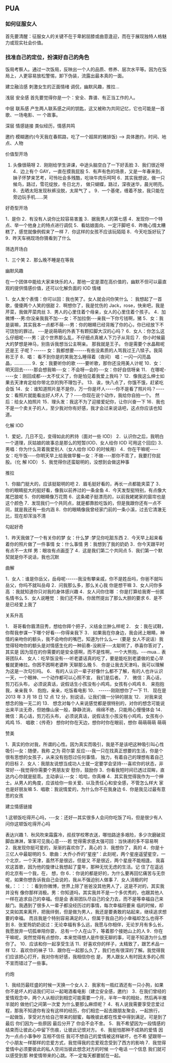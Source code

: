 ## PUA

### 如何征服女人

首先要清醒：征服女人的关键不在于卑躬屈膝或曲意逢迎，而在于展现独特人格魅力或现实社会价值。



### 找准自己的定位，扮演好自己的角色

饭局考察人。通过一次饭局，反映出一个人的品质、修养、层次水平等。因为在饭局上，人更容易放松警惕，卸下伪装，流露出最本真的一面。

建立融洽感
	刺激女生的正面情绪 调侃，幽默风趣，推拉...

浅层 安全感
	首先要觉得你是一个：安全、靠谱、有正当工作的人。
	
中层 联系感
	产生两人联系感之间的钥匙，这又被称为共同记忆，它也可能是一首歌、一场电影、一
个故事。

深层 情感链接
	类似经历，情感共鸣

邀约
	模糊邀约(今天我在春熙路，吃了一个超屌的猪排饭) --> 具体邀约，时间、地点、人物


价值型开场

1. 头像很萌呀
2．刚刚给学生讲课，中途头脑空白了一下好丢脸
3．我们很近呀
4．边上有个 GAY，一直在摸我屁股
5．有声有色的场景，又是一年春来到，妹子怀梦来艺考，可怜社会多残酷，吃块牛肉乐呵呵
6．其实我想说，做一只候鸟，路过，雪花绽放，冬日北方， 做只蝴蝶，路过，深夜迷华，晨光明亮。
8．去晒太阳发现秋裤没脱，太屌气了 。
9．一个基佬，缠着不放，我只能在旁边玩手机……哭


好奇型开场

1．是你
2．有没有人说你比较容易害羞
3．据我男人的第七感
4．发现你一个特点、举一个他身上的特点进行调侃
5．看姑娘面向、一定汗脚吧
6．昨晚心情太糟糕了，感觉就像例假来了一样
7．你这样的女孩不应该玩陌陌
8．今天吃饭好玩了
9．昨天车祸现场你猜看到了什么


筛选开场白

1．三个笑
2．那么晚不睡是在等我



幽默风趣

在一个团体中能给大家来快乐的人，那他一定是潜在高价值的，幽默不但可以最直观的提供情感价值，还可以化解负面的 IOD 情绪

1．女人发个表情：你可以回：我也笑了。女人就会问你笑什么 ： 我想起了一首歌，傻傻两个人笑的很甜
2．啊想你了，我是忧伤的 Jack，rose，快来吧，我是芹菜，我做芹菜肉丝
3．男人的心里住着个母亲，女人的心里住着个孩子。
4．加微博---男:你没亲我我不加---女：不加拉倒---亲我一下你亏钱啊，猪
5．女：我是装嘛，其实我本一点都不萌---男：你的眼睛已经背叛了你的心，你已经放下不可饶恕的罪过。
---是说萌萌的外表下有颗扣脚大汉的心吗？
6．女人：你怎么这么仔细呢----男：这个世界那么乱，不仔细点真被人下刀子从背后
7．你小时候最大的梦想是神马，别告诉我想当公主啊亲。 那我就是王子。 你是需要个水晶鞋呢还是王
子呢？------ 女：我都想要------有些没素质的人骂我过王八犊子。我简称王子
8．唱： 看不到你是的笑我怎么睡得着（夜间）
唱：一闪一闪亮晶晶，………….
9．女：我要听你的歌 ----要听歌，那你还没用美人计呢
10．女：明天回去-----那会想我嘛---女：不会呀—会的---女：你好自信呀亲
11． 在哪呢-----女：刚回成都---太不仗义了，你是怕见着我爱上我吗？
12．像我这么绅士如果去天津肯定给你带北京的狗不理包子。
13．诶，快八点了，你饿不饿，赶紧吃会饭
14．女：谁知道照片是不是你，万一你是坏人-----你不是看了照片吗？----女：看照片就能看出好人坏人
了？----你现在说个动作，我给你自拍一个。 然后：给女人拍照片
15．理头发：我这不为了迎接爱妃你，让你兴奋一下
16．我也不是一个卖关子的人，至少我对你有好感，我才会过来说话吧，这点你应该也知道。

化解 IOD

1．爱妃，几日不见，变得如此的矜持（面对一些 IOD）
2．认识你之后，我明白一个道理，灰姑娘的故事总是那么的短暂(IOD、女人给你 IOD 可用这个回应)
3．男唱：你为什么背着我爱别人（女人给你 IOD 的时候用）
4．你在干嘛呢----女：吃午饭----你明天早上给我做早餐—女：不做----那你不乖了，我要打你屁股。（化
解 IOD）
5．我觉得你还蛮聪明的，没想到会做这种事


推拉

1．你脑门挺大的，应该挺聪明的吧
2．眉毛挺好看的，再长一点都能夹菜了
3．你的眼睛挺大的挺好看，像我以前养过的一条金鱼
4．今天发型挺特别，有点像大尾巴狼呢
5．你的眼睛像万花筒
6．这条裙子挺漂亮的，以前我姥姥家的窗帘也是这个颜色
7．发现我们一个共同点，就是都靠脸吃饭的，但是我跟你还有一点不同，就是我还有一些内涵
8．你的眼睛像我曾经家门前的一条小溪，过去它清澈无比，现在却浑浊不清

勾起好奇

1．昨天我做了一个有关你的梦 女：什么梦 :梦见你吃脏东西
2．今天早上起来看着你的照片做了一件事情 女：什么事情 男：我想到了我的奶奶
3．你今天跟平时有点不一太样 男：眼妆有点画歪了
4．这是我们第二个共同点
5．我们第一个默契就是你不说话，我也沉默


曲解

1．女人：谁是你岳父，岳母呢------我没有攀亲戚，你不是姓岳吗，你爸不就叫岳父，你吗不就叫岳母
2．问我那么多，那么关心我 你是想干嘛
3．女人问你多高 ：我就知道你只对我的身体感兴趣
4．女人问你住哪 ：你是打算给我寄一份匿名情书么
5．女人说睡觉 ：我们还不熟，你居然提出了那么大胆的要求
6．是不是已经爱上我了



关系升高

1． 哥哥看你眉清目秀，想给你拜个把子，义结金兰肿么样呢
2． 女：我在试鞋，你帮我参谋一下哪个好看---你得亲我下
3． 如果我在你身边，我会闭上眼睛，神情的亲吻你的额头，我不会吻你的嘴巴，知道为什么么—（要是
女人不说话）我觉得轻吻你的额头是对情感生化的一种前奏-没刷牙---太聪明了，恭喜你答对了，其实是
因为现在的你需要的是安全感啊，而不是性啊，一个大熊抱。---mua…
表哥团队4． 女人：吃早饭没有---听老婆话真的吃了，要是能吃到老婆做的爱心早餐就更棒拉。你困不困啊老婆昨
天聊那么晚
5． 你是让我去天津吗，我可以理解为这是一次勾引吗。
6． 有的人认识一辈子好像什么都不了解，有的人也许认识一天，一个眼神、一个动作都可以心照不宣，
我们是后者。
7． 微信：真心话，剪刀石头布， 必须说真话，说假话生小孩没有小鸡鸡，女孩有小鸡鸡
8． 来抱抱我，亲亲我
9． 抱抱，亲亲，吃饭看电影
10． ------刚刚想你了一下
11． 现在是 2013 年 3 月 18 日 12 点 12 分，别说话，让我们做一分钟的朋友
12． 对我来说想念的独一无二的
13． 想念对每个人来说感觉都是很特别的，对你的想念可能说出来平淡无奇，但她像山泉一般，静静流淌，
绵绵不绝，只能用心慢慢体会
14． 微信：真心话，剪刀石头布， 必须说真话，说假话生小孩没有小鸡鸡，女孩有小鸡鸡
15． 唱歌：《传奇》 想你时你在天边，想你时你在眼前，想你 萌萌萌萌 萌萌


赞美

1．真实的你对我，所谓的心性。因为真实而吸引，我是不是该吧这种吸引叫心性吸引—女：随便，我称
之为 荷尔蒙 反应---我一只在找真正想要的生活，你是个很有思想的女孩子，从来没有抱怨过任何事情，
独力，有着自己的理想有着自己的目标
2．女人：我朋友说想当成功人士就一定要学会坚持---喜欢你的状态，非常好---我觉得你需要个男朋友安
慰你，鼓励你
3．你看我短时间已透过双眸，直达内心你就是挺乖。主动承认---女：哈哈，你真棒
4．其实我觉得我作为一个绅士。从男人的角度，应该给你一些关爱、以及责任心和安全感，不管怎么样大
家也是好朋友嘛
5．唱歌：我说情爱的，为什么你不在我身边
6．你是我见过最有意思的女孩



建立情感链接

1.这顿饭吃得开心吗，---女：还好—其实很多人会问你吃饭了吗，但是很少有人问你这顿饭吃得开心吗

表达兴趣
1．秋风吹来霜露冷，叔叔学校寒衣送，哪怕路途多艰险，多少次磨破双脚血淋淋，笨笨可见我心意----若
觉得需求感太强可回：当快递的多不容易啊
2．我发现你挺可爱的，渐渐的喜欢你了，真心的
3．我想你了，真的
4．你是十三亿人中最聪明的
5．歌曲：大乔小乔的“星座”：此刻呢，两个星座遥望星空，一个北京，一个天津，虽然不是很远，但是又
不是很近，两个星座不能相逢。 我喜欢这首歌，因为他的旋律让我想起了童年，那种无忧无虑的生活。记
住了在遥远的北京有一个我，在， 想，你
6．：你说的都是好的，为什么要再回忆痛苦与无奈呢，如果你想告诉我自己会说的，我从不强迫别人做事
7．女人消极的时候，：：：：：看到你微博，世界上除了爸爸没其他男人了，这是不对的，其实我并没有
像你那样消极。男：你知道吗，其实我并不是一个多优秀的，也跟其他人一样在追求自己的幸福。但是会
表哥团队尽自己的全力去，而不是等幸福自己来敲门。我遇到了很多人一辈子都没经历过的事情，每次幸福将要来
临的时候，却又突如其来离开，把我绊倒，但是做为男人，我还是要勇敢的站起来，继续追求想要的幸福。
而且我是个特别容易满足的人，但属于我自己的小幸福却怎么也得不到
8．张爱玲奶奶说过：无论幸福有多么远，我愿与你相伴，无论岁月有多么长，我愿放弃一切孤单陪你耍，
总有一个人在山下，等着那个接她山上的人
9．你在干嘛呢，突然觉得有点想你，本来觉得想人是件很无聊的事，可是不知道为什么想你了。
10．应该和你一起享受生活
11．好喜欢你的样子，太精致了，跟艺术品一样
12．喜欢你的袜子
13．跟你在一起那么久了，我们也有很深的了解。我觉得我们应该把心打开，我对你有好感，我相信你也
是， 男人跟女人有时因太多的心照不宣而错过了一些事。


约炮

1．我经历最旺盛的时候一天换一个女人
2．我家有一瓶红酒还有一只小狗，如果你不是坏人的话我们可以一起喝酒看电影（建立安全感，邀约）
3．在我们曾经的爱情观念中，两个人从相识到相恋可能需要一个月，半年一年的相处，然后再半推半就的
做他们之间第一次爱 为什么要那么麻烦呢？
4．有人说我需要享受恋爱过程，那我不知道你有没有这样的经历，你们相恋一起去跟朋友聚会，一起旅行，
一起做饭，享受对方给自己带来的甜蜜，每晚彼此都在性爱中得到满足。可是到了最后 你们因为一些原因
最后分开了 你会不会不舍。
5．我不希望因为一段情感的结束而让彼此心中留下伤痕，让彼此记恨对方。
6．我挺怕那种不成熟的爱情 因为一点点小事争吵 互相不信任 我可不想自己的爱情被这样破坏，也不希
望跟带一个小朋友一样那样的恋爱方式，我觉得我的恋爱观念受到了西方的影响
7．我觉得爱情中必须要彼此的私人空间当彼此想念对方的时候 一个电话 一个信息 我们就可以感受到那
种爱情带来的心跳。不一定每天都要腻在一起。